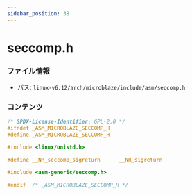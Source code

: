 ```yaml
---
sidebar_position: 38
---
```

# seccomp.h

### ファイル情報

- パス: `linux-v6.12/arch/microblaze/include/asm/seccomp.h`

### コンテンツ

```h
/* SPDX-License-Identifier: GPL-2.0 */
#ifndef _ASM_MICROBLAZE_SECCOMP_H
#define _ASM_MICROBLAZE_SECCOMP_H

#include <linux/unistd.h>

#define __NR_seccomp_sigreturn		__NR_sigreturn

#include <asm-generic/seccomp.h>

#endif	/* _ASM_MICROBLAZE_SECCOMP_H */

```
